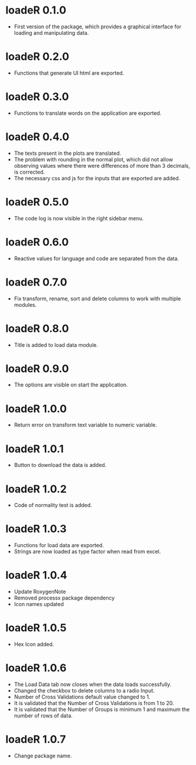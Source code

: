 # loadeR 0.1.0

* First version of the package, which provides a graphical interface for loading and manipulating data.

# loadeR 0.2.0

* Functions that generate UI html are exported.

# loadeR 0.3.0

* Functions to translate words on the application are exported.

# loadeR 0.4.0

* The texts present in the plots are translated.
* The problem with rounding in the normal plot, which did not allow observing values where there were differences of more than 3 decimals, is corrected.
* The necessary css and js for the inputs that are exported are added.

# loadeR 0.5.0

* The code log is now visible in the right sidebar menu.

# loadeR 0.6.0

* Reactive values for language and code are separated from the data.

# loadeR 0.7.0

* Fix transform, rename, sort and delete columns to work with multiple modules.

# loadeR 0.8.0

* Title is added to load data module.

# loadeR 0.9.0

* The options are visible on start the application.

# loadeR 1.0.0

* Return error on transform text variable to numeric variable.

# loadeR 1.0.1

* Button to download the data is added.

# loadeR 1.0.2

* Code of normality test is added.

# loadeR 1.0.3

* Functions for load data are exported.
* Strings are now loaded as type factor when read from excel.

# loadeR 1.0.4

* Update RoxygenNote
* Removed processx package dependency
* Icon names updated 

# loadeR 1.0.5

* Hex Icon added.

# loadeR 1.0.6

* The Load Data tab now closes when the data loads successfully.
* Changed the checkbox to delete columns to a radio Input.
* Number of Cross Validations default value changed to 1.
* It is validated that the Number of Cross Validations is from 1 to 20.
* It is validated that the Number of Groups is minimum 1 and maximum the number of rows of data.

# loadeR 1.0.7

* Change package name.
